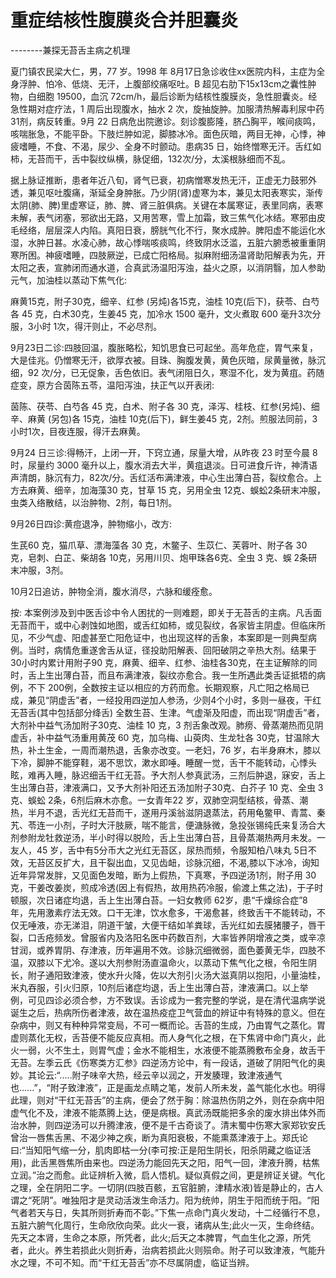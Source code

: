 # 重症结核性腹膜炎合并胆囊炎

--------兼探无苔舌主病之机理

夏门镇农民梁大仁，男，77 岁。1998 年 8月17日急诊收住xx医院内科，主症为全身浮肿、怕冷、低烧、无汗，上腹部绞痛呕吐。B 超见右肋下15x13cm之囊性肿物，白细胞 19500，血沉 72cm/h，最后诊断为结核性腹膜炎，急性胆囊炎。经急性期对症疗法，1 周后出现腹水，抽水 2 次，旋抽旋肿。加服清热解毒利尿中药31剂，病反转重。9月 22 日病危出院邀诊。刻诊腹膨隆，脐凸胸平，喉间痰鸣，咳喘胀急，不能平卧。下肢烂肿如泥，脚膝冰冷。面色灰暗，两目无神，心悸，神疲嗜睡，不食、不渴，尿少、全身不时颤动。患病35 日，始终憎寒无汗。舌红如柿，无苔而干，舌中裂纹纵横，脉促细，132次/分，太溪根脉细而不乱。

据上脉证推断，患者年近八旬，肾气已衰，初病憎寒发热无汗，正虚无力鼓邪外透，兼见呕吐腹痛，渐延全身肿胀。乃少阴(肾)虚寒为本，兼见太阳表寒实，渐传太阴(肺、脾)里虚寒证，肺、脾、肾三脏俱病。关键在本属寒证，表里同病，表寒未解，表气闭塞，邪欲出无路，又用苦寒，雪上加霜，致三焦气化冰结。寒邪由皮毛经络，层层深人内陷。真阳日衰，膀胱气化不行，聚水成肿。脾阳虚不能运化水湿，水肿日甚。水凌心肺，故心悸喘咳痰鸣，终致阴水泛滥，五脏六腑悉被重重阴寒所困。神疲嗜睡，四肢厥逆，已成亡阳格局。拟麻附细汤温肾助阳解表为先，开太阳之表，宣肺闭而通水道，合真武汤温阳泻浊，益火之原，以消阴翳，加人参助元气，加油桂以蒸动下焦气化:

麻黄15克，附子30克，细辛、红参 (另炖)各15克，油桂 10克(后下)，获苓、白芍各 45 克，白术30克，生姜45 克，加冷水 1500 毫升，文火煮取 600 毫升3次分服，3小时 1次，得汗则止，不必尽剂。

9月23日二诊:四肢回温，腹胀略松，知饥思食已可起坐。高年危症，胃气来复，大是佳兆。仍憎寒无汗，欲厚衣被。目珠、胸腹发黄，黄色灰暗，尿黄量微，脉沉细，92 次/分，已无促象，舌色依旧。表气闭阻日久，寒湿不化，发为黄疽。药随症变，原方合茵陈五苓，温阳泻浊，扶正气以开表闭:

茵陈、茯苓、白芍各 45 克，白术、附子各 30 克，泽泻、桂枝、红参(另炖)、细辛、麻黄 (另包)各 15克，油桂 10克(后下)，鲜生姜45 克，2剂。煎服法同前，3小时1次，目夜连服，得汗去麻黄。

9月24 日三诊:得畅汗，上闭一开，下窍立通，尿量大增，从昨夜 23 时至今晨 8 时，尿量约 3000 毫升以上，腹水消去大半，黄疽退淡。日可进食斤许，神清语声清朗，脉沉有力，82次/分。舌红活布满津液，中心生出薄白苔，裂纹愈合。上方去麻黄、细辛，加海藻30 克，甘草 15 克，另用全虫 12克、蜈蚣2条研末冲服，虫类入络散结，以治肿物、2剂，每日1剂。

9月26日四诊:黄痘退净，肿物缩小，改方:

生芪60 克，猫爪草、漂海藻各 30 克，木鳖子、生苡仁、芙蓉叶、附子各 30 克，皂刺、白芷、柴胡各 10克，另用川贝、炮甲珠各6克、全虫 3 克、蜈 2条研末冲服，3剂。

10月2日追访，肿物全消，腹水消尽，六脉和缓痊愈。

按: 本案例涉及到中医舌诊中令人困扰的一则难题，即关于无苔舌的主病。凡舌面无苔而干，或中心剥蚀如地图，或舌红如柿，或见裂纹，各家皆主阴虚。但临床所见，不少气虚、阳虚甚至亡阳危证中，也出现这样的舌象，本案即是一则典型病例。当时，病情危重遂舍舌从证，径投助阳解表、回阳破阴之辛热大剂。结果于30小时内累计用附子90 克，麻黄、细辛、红参、油桂各30克，在主证解除的同时，舌上生出薄白苔，而且布满津液，裂纹亦愈合。我一生所遇此类舌证抵牾的病例，不下 200例，全数按主证以相应的方药而愈。长期观察，凡亡阳之格局已成，兼见“阴虚舌”者，一经投用四逆加人参汤，少则4个小时，多则一昼夜，干红无苔舌(其中包括部分绛舌) 全数生苔、生津。气虚渐及阳虚，而出现“阴虚舌”者，大剂补中益气汤加附子30克、油桂 10 克，3 剂舌象改观。肺痨、骨蒸潮热而见阴虚舌，补中益气汤重用黄茂 60 克，加乌梅、山萸肉、生龙牡各 30克，甘温除大热，补土生金，一周而潮热退，舌象亦改变。一老妇，76 岁，右半身麻木，膝以下冷，脚肿不能穿鞋，渴不思饮，漱水即唾。睡醒一觉，舌干不能转动，心悸头眩，难再入睡，脉迟细舌干红无苔。予大剂人参真武汤，三剂后肿退，寐安，舌上生出薄白苔，津液满口，又予大剂补阳还五汤加附子30克、白芥子 10 克、全虫 3 克、蜈蚣 2条，6剂后麻木亦愈。一女青年22 岁，双肺空洞型结核，骨蒸、潮热，半月不退，舌光红无苔而干，遂用丹溪翁滋阴退蒸法，药用龟鳖甲、青蒿、秦艽、苓连一小剂，子时大汗肢厥，喘不能言，便溏脉微，急投张锡纯氏来复汤合大剂参附龙牡救逆汤，半小时得以脱险，舌上生出薄白苔，且骨蒸潮热两月未发。一友人，45 岁，舌中有5分币大之光红无苔区，尿热而频，令服知柏八味丸 5日不效，无苔区反扩大，且干裂出血，又见齿衄，诊脉沉细，不渴,膝以下冰冷，询知近年异常发胖，又见面色发暗，断为上假热，下真寒，予四逆汤1剂，附子用 30 克，干姜改姜炭，煎成冷透(因上有假热，故用热药冷服，偷渡上焦之法)，于子时顿服，次日诸症均退，舌上生出薄白苔。一妇女教师 62岁，患“千燥综合症”8 年，先用激素疗法无效。口干无津，饮水愈多，干渴愈甚，终致舌干不能转动，不仅无唾液，亦无涕泪，阴道干皱，大便干结如羊粪球，舌光红如去膜猪腰子，唇干裂，口舌疮频发。曾服省内及洛阳名医中药数百剂，大率皆养阴增液之类，或辛凉甘润，或养胃阴、存津液，历年遍用不效。诊脉沉细微弱，面色萎黄无华，四肢不温，双膝以下尤冷。遂以大剂参附汤直温命火，以蒸动下焦气化之根，令阳生阴长，附子通阳致津液，使水升火降，佐以大剂引火汤大滋真阴以抱阳，小量油桂，米丸吞服，引火归原，10剂后诸症均退，舌上生出薄白苔，津液满口。以上举例，可见四诊必须合参，方不致误。舌诊成为一套完整的学说，是在清代温病学说诞生之后，热病所伤者津液，故在温热疫症卫气营血的辨证中有特殊的意义。但在杂病中，则又有种种异常变局，不可一概而论。舌苔的生成，乃由胃气之蒸化。胃虚则蒸化无权，舌苔便不能反应真相。而人身气化之根，在下焦肾中命门真火，此火一弱，火不生土，则胃气虚；金水不能相生，水液便不能蒸腾敷布全身，故舌干无苔。左季云氏《伤寒类方汇参》四逆汤方论中，有一段话，道破了阴阳气化的奥妙。其论云:“.....附子味辛大热，经云辛以润之，开发腠理，致津液通气也......”，“附子致津液”，正是画龙点睛之笔，发前人所未发，盖气能化水也。明得此理，则对“干红无苔舌”的主病，便会了然于胸：除温热伤阴之外，则在杂病中阳虚气化不及，津液不能蒸腾上达，便是病根。真武汤既能把多余的废水排出体外而治水肿，则四逆汤可以升腾津液，便不是千古奇谈了。清末蜀中伤寒大家郑钦安氏曾治一唇焦舌黑、不渴少神之疾，断为真阳衰极，不能熏蒸津液于上。郑氏论曰:“当知阳气缩一分，肌肉即枯一分(李可按:正是阳生阴长，阳杀阴藏之临证活用)，此舌黑唇焦所由来也。四逆汤力能回先天之阳，阳气一回，津液升腾，枯焦立润。”治之而愈。此证辨析入微，启人悟机。疑似真假之间，更是辨证关键。气化之理，全在阴阳二字。一切阴(四肢百骸，五官脏腑，津精水液)皆是静止的，古人谓之“死阴”。唯独阳才是灵动活泼生命活力。阳为统帅，阴生于阳而统于阳。“阳气者若天与日，失其所则折寿而不彰。”下焦一点命门真火发动，十二经循行不息，五脏六腑气化周行，生命欣欣向荣。此火一衰，诸病从生;此火一灭，生命终结。先天之本肾，生命之本原，所凭者，此火;后天之本脾胃，气血生化之源，所凭者，此火。养生若损此火则折寿，治病若损此火则殒命。附子可以致津液，气能升水之理，不可不知。而“干红无苔舌”亦不尽属阴虚，临证当辨。